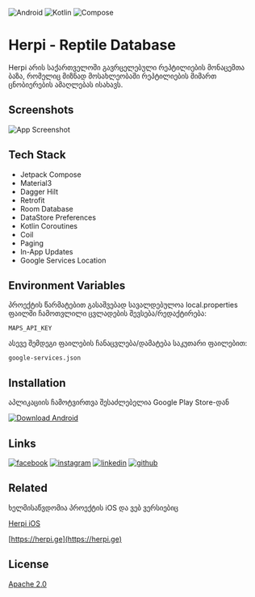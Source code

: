 ![Android](https://img.shields.io/badge/Android-gree?logo=android&logoColor=white)
![Kotlin](https://img.shields.io/badge/Kotlin-gray?logo=kotlin)
![Compose](https://img.shields.io/badge/Compose-orange?logo=jetpack-compose)

# Herpi - Reptile Database

Herpi არის საქართველოში გავრცელებული რეპტილიების მონაცემთა ბაზა, რომელიც მიზნად მოსახლეობაში
რეპტილიების მიმართ ცნობიერების ამაღლებას ისახავს.

## Screenshots

![App Screenshot](https://via.placeholder.com/468x300?text=App+Screenshot+Here)

## Tech Stack

- Jetpack Compose
- Material3
- Dagger Hilt
- Retrofit
- Room Database
- DataStore Preferences
- Kotlin Coroutines
- Coil
- Paging
- In-App Updates
- Google Services Location

## Environment Variables

პროექტის წარმატებით გასაშვებად სავალდებულოა local.properties ფაილში ჩამოთვლილი ცვლადების
შევსება/რედაქტირება:

`MAPS_API_KEY`

ასევე შემდეგი ფაილების ჩანაცვლება/დამატება საკუთარი ფაილებით:

`google-services.json`

## Installation

აპლიკაციის ჩამოტვირთვა შესაძლებელია Google Play Store-დან

[![Download Android](https://steverichey.github.io/google-play-badge-svg/img/en_get.svg)](https://play.google.com/store/apps/details?id=com.gigauri.reptiledb)

## Links

[![facebook](https://img.shields.io/badge/facebook-1877F2?style=for-the-badge&logo=facebook&logoColor=white)](https://www.facebook.com/giorgii.gigauri)
[![instagram](https://img.shields.io/badge/instagram-cd486b?style=for-the-badge&logo=instagram&logoColor=white)](https://www.instagram.com/george_gigauri)
[![linkedin](https://img.shields.io/badge/linkedin-0A66C2?style=for-the-badge&logo=linkedin&logoColor=white)](https://www.linkedin.com/in/giorgi-gigauri-934a301a8/)
[![github](https://img.shields.io/badge/github-000000?style=for-the-badge&logo=github&logoColor=white)](https://www.github.com/george-gigauri)

## Related

ხელმისაწვდომია პროექტის iOS და ვებ ვერსიებიც

[Herpi iOS](https://github.com/wirgvava/Herpi_iOS)

[https://herpi.ge](https://herpi.ge)

## License

[Apache 2.0](https://choosealicense.com/licenses/mit/)

